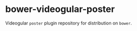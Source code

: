 bower-videogular-poster
=======================

Videogular `poster` plugin repository for distribution on `bower`.
